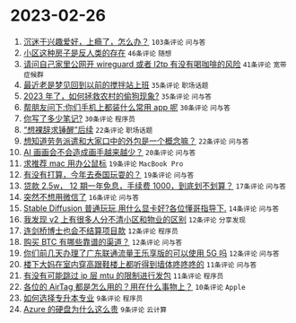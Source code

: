 # 2023-02-26

1. [沉迷于兴趣爱好，上瘾了，怎么办？](https://www.v2ex.com/t/919210) `103条评论` `问与答`
1. [小区这种房子是反人类的存在](https://www.v2ex.com/t/919288) `46条评论` `随想`
1. [请问自己家里公网开 wireguard 或者 l2tp 有没有喝咖啡的风险](https://www.v2ex.com/t/919218) `41条评论` `宽带症候群`
1. [最近老是梦见回到以前的搅拌站上班](https://www.v2ex.com/t/919209) `35条评论` `职场话题`
1. [2023 年了，如何拯救农村的偷狗现象?](https://www.v2ex.com/t/919241) `35条评论` `问与答`
1. [帮朋友问下:你们手机上都装什么常用 app 呢](https://www.v2ex.com/t/919219) `30条评论` `问与答`
1. [你写了多少笔记?](https://www.v2ex.com/t/919258) `30条评论` `程序员`
1. [“想裸辞求锤醒”后续](https://www.v2ex.com/t/919216) `22条评论` `职场话题`
1. [想知道劳务派遣和大家口中的外包是一个概念嘛？](https://www.v2ex.com/t/919213) `22条评论` `问与答`
1. [AI 画画会不会造成画手越来越少？](https://www.v2ex.com/t/919285) `20条评论` `问与答`
1. [求推荐 mac 用办公鼠标](https://www.v2ex.com/t/919302) `19条评论` `MacBook Pro`
1. [有没有打算，今年去泰国玩耍的？](https://www.v2ex.com/t/919226) `19条评论` `问与答`
1. [贷款 2.5w， 12 期一年免息，手续费 1000，到底划不划算？](https://www.v2ex.com/t/919290) `17条评论` `问与答`
1. [突然不想用微信了](https://www.v2ex.com/t/919304) `16条评论` `问与答`
1. [Stable Diffusion 普通玩玩,用什么显卡好?各位懂哥指导下.](https://www.v2ex.com/t/919223) `14条评论` `问与答`
1. [我发现 v2 上有很多人分不清小区和物业的区别](https://www.v2ex.com/t/919311) `12条评论` `分享发现`
1. [连剑桥博士也会不结算项目款](https://www.v2ex.com/t/919300) `12条评论` `程序员`
1. [购买 BTC 有哪些靠谱的渠道？](https://www.v2ex.com/t/919214) `12条评论` `问与答`
1. [你们前几天办理了广东联通流量王乐享版的可以使用 5G 吗](https://www.v2ex.com/t/919212) `12条评论` `问与答`
1. [楼下大妈在室内穿高跟鞋楼上都听得到墙体咚咚咚的](https://www.v2ex.com/t/919270) `11条评论` `问与答`
1. [有没有可能跳过 ip 层 mtu 的限制进行发包](https://www.v2ex.com/t/919230) `11条评论` `程序员`
1. [各位的 AirTag 都是怎么用的？用在什么事物上？](https://www.v2ex.com/t/919253) `10条评论` `Apple`
1. [如何选择专升本专业](https://www.v2ex.com/t/919276) `9条评论` `程序员`
1. [Azure 的硬盘为什么这么贵](https://www.v2ex.com/t/919262) `9条评论` `云计算`
